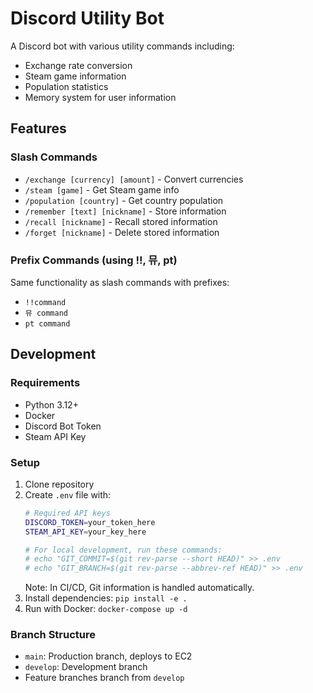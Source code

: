 # Discord Utility Bot

A Discord bot with various utility commands including:
- Exchange rate conversion
- Steam game information
- Population statistics
- Memory system for user information

## Features

### Slash Commands
- `/exchange [currency] [amount]` - Convert currencies
- `/steam [game]` - Get Steam game info
- `/population [country]` - Get country population
- `/remember [text] [nickname]` - Store information
- `/recall [nickname]` - Recall stored information
- `/forget [nickname]` - Delete stored information

### Prefix Commands (using !!, 뮤, pt)
Same functionality as slash commands with prefixes:
- `!!command`
- `뮤 command`
- `pt command`

## Development

### Requirements
- Python 3.12+
- Docker
- Discord Bot Token
- Steam API Key

### Setup
1. Clone repository
2. Create `.env` file with:
   ```bash
   # Required API keys
   DISCORD_TOKEN=your_token_here
   STEAM_API_KEY=your_key_here
   
   # For local development, run these commands:
   # echo "GIT_COMMIT=$(git rev-parse --short HEAD)" >> .env
   # echo "GIT_BRANCH=$(git rev-parse --abbrev-ref HEAD)" >> .env
   ```
   Note: In CI/CD, Git information is handled automatically.
3. Install dependencies: `pip install -e .`
4. Run with Docker: `docker-compose up -d`

### Branch Structure
- `main`: Production branch, deploys to EC2
- `develop`: Development branch
- Feature branches branch from `develop`
